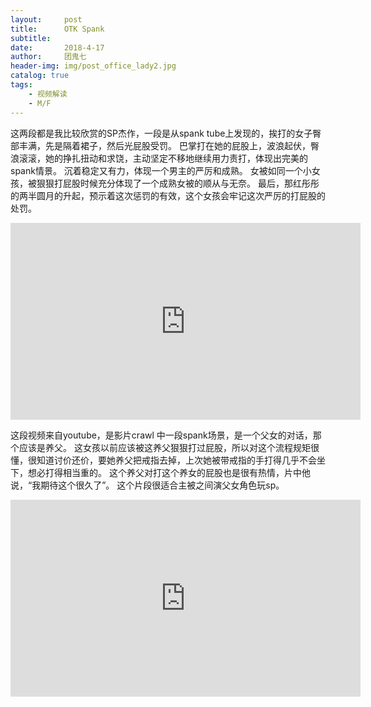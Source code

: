```yaml
---
layout:     post
title:      OTK Spank
subtitle:   
date:       2018-4-17
author:     团鬼七
header-img: img/post_office_lady2.jpg
catalog: true
tags:
    - 视频解读
    - M/F
---
```


这两段都是我比较欣赏的SP杰作，一段是从spank tube上发现的，挨打的女子臀部丰满，先是隔着裙子，然后光屁股受罚。 巴掌打在她的屁股上，波浪起伏，臀浪滚滚，她的挣扎扭动和求饶，主动坚定不移地继续用力责打，体现出完美的spank情景。 沉着稳定又有力，体现一个男主的严厉和成熟。 女被如同一个小女孩，被狠狠打屁股时候充分体现了一个成熟女被的顺从与无奈。 最后，那红彤彤的两半圆月的升起，预示着这次惩罚的有效，这个女孩会牢记这次严厉的打屁股的处罚。

<iframe width="560" height="315" src="https://d.tube/v/harshsp/4rv74dmo9jg" frameborder="0" allow="accelerometer; autoplay; encrypted-media; gyroscope; picture-in-picture" allowfullscreen></iframe>









这段视频来自youtube，是影片crawl 中一段spank场景，是一个父女的对话，那个应该是养父。 这女孩以前应该被这养父狠狠打过屁股，所以对这个流程规矩很懂，很知道讨价还价，要她养父把戒指去掉，上次她被带戒指的手打得几乎不会坐下，想必打得相当重的。 这个养父对打这个养女的屁股也是很有热情，片中他说，“我期待这个很久了”。 这个片段很适合主被之间演父女角色玩sp。

<iframe width="560" height="315" src="https://www.youtube.com/embed/snsM90MoWws" frameborder="0" allow="accelerometer; autoplay; encrypted-media; gyroscope; picture-in-picture" allowfullscreen></iframe>

